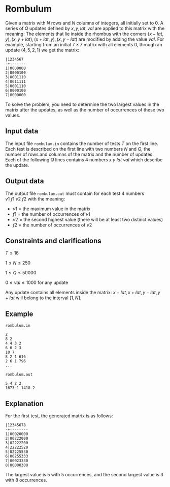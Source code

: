 # Rombulum

Given a matrix with $N$ rows and $N$ columns of integers, all initially set to $0$. A series of $Q$ updates defined by $x, y, lat, val$ are applied to this matrix with the meaning: The elements that lie inside the rhombus with the corners $(x - lat, y), (x, y + lat), (x + lat, y), (x, y - lat)$ are modified by adding the value $val$. For example, starting from an initial $7 \times 7$ matrix with all elements $0$, through an update $(4, 5, 2, 1)$ we get the matrix:
```
|1234567 
-+-------
1|0000000
2|0000100
3|0001110
4|0011111
5|0001110
6|0000100
7|0000000
```
To solve the problem, you need to determine the two largest values in the matrix after the updates, as well as the number of occurrences of these two values.

## Input data

The input file `rombulum.in` contains the number of tests $T$ on the first line. Each test is described on the first line with two numbers $N$ and $Q$, the number of rows and columns of the matrix and the number of updates. Each of the following $Q$ lines contains $4$ numbers $x \ y \ lat \ val$ which describe the update.

## Output data

The output file `rombulum.out` must contain for each test $4$ numbers $v1 \ f1 \ v2 \ f2$ with the meaning:
- $v1$ = the maximum value in the matrix
- $f1$ = the number of occurrences of $v1$
- $v2$ = the second highest value (there will be at least two distinct values)
- $f2$ = the number of occurrences of $v2$

## Constraints and clarifications

$T \leq 16$

$1 \leq N \leq 250$

$1 \leq Q \leq 50000$

$0 \leq val \leq 1000$ for any update

Any update contains all elements inside the matrix: $x - lat, x + lat, y - lat, y + lat$ will belong to the interval $[1, N]$.

## Example

`rombulum.in`
```
2
8 2
4 4 3 2
6 6 2 3
10 7
8 2 1 616
2 6 1 796
...
```

`rombulum.out`
```
5 4 2 2
1673 1 1418 2
```

## Explanation

For the first test, the generated matrix is as follows:
```
|12345678 
-+--------
1|00020000
2|00222000
3|02222200
4|22222520
5|02225530
6|00255333
7|00023330
8|00000300
```
The largest value is $5$ with $5$ occurrences, and the second largest value is $3$ with $8$ occurrences.